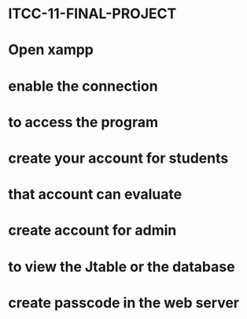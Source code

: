 # ITCC-11-FINAL-PROJECT
# Open xampp
# enable the connection
# to access the program
# create your account for students
# that account can evaluate
# create account for admin
# to view the Jtable or the database
# create passcode in the web server
